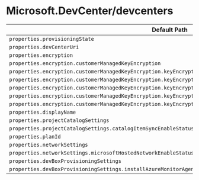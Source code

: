# Microsoft.DevCenter/devcenters

| Default Path | Alias |
|---|---|
| `properties.provisioningState` | `Microsoft.DevCenter/devcenters/provisioningState` |
| `properties.devCenterUri` | `Microsoft.DevCenter/devcenters/devCenterUri` |
| `properties.encryption` | `Microsoft.DevCenter/devcenters/encryption` |
| `properties.encryption.customerManagedKeyEncryption` | `Microsoft.DevCenter/devcenters/encryption.customerManagedKeyEncryption` |
| `properties.encryption.customerManagedKeyEncryption.keyEncryptionKeyIdentity` | `Microsoft.DevCenter/devcenters/encryption.customerManagedKeyEncryption.keyEncryptionKeyIdentity` |
| `properties.encryption.customerManagedKeyEncryption.keyEncryptionKeyIdentity.identityType` | `Microsoft.DevCenter/devcenters/encryption.customerManagedKeyEncryption.keyEncryptionKeyIdentity.identityType` |
| `properties.encryption.customerManagedKeyEncryption.keyEncryptionKeyIdentity.userAssignedIdentityResourceId` | `Microsoft.DevCenter/devcenters/encryption.customerManagedKeyEncryption.keyEncryptionKeyIdentity.userAssignedIdentityResourceId` |
| `properties.encryption.customerManagedKeyEncryption.keyEncryptionKeyIdentity.delegatedIdentityClientId` | `Microsoft.DevCenter/devcenters/encryption.customerManagedKeyEncryption.keyEncryptionKeyIdentity.delegatedIdentityClientId` |
| `properties.encryption.customerManagedKeyEncryption.keyEncryptionKeyUrl` | `Microsoft.DevCenter/devcenters/encryption.customerManagedKeyEncryption.keyEncryptionKeyUrl` |
| `properties.displayName` | `Microsoft.DevCenter/devcenters/displayName` |
| `properties.projectCatalogSettings` | `Microsoft.DevCenter/devcenters/projectCatalogSettings` |
| `properties.projectCatalogSettings.catalogItemSyncEnableStatus` | `Microsoft.DevCenter/devcenters/projectCatalogSettings.catalogItemSyncEnableStatus` |
| `properties.planId` | `Microsoft.DevCenter/devcenters/planId` |
| `properties.networkSettings` | `Microsoft.DevCenter/devcenters/networkSettings` |
| `properties.networkSettings.microsoftHostedNetworkEnableStatus` | `Microsoft.DevCenter/devcenters/networkSettings.microsoftHostedNetworkEnableStatus` |
| `properties.devBoxProvisioningSettings` | `Microsoft.DevCenter/devcenters/devBoxProvisioningSettings` |
| `properties.devBoxProvisioningSettings.installAzureMonitorAgentEnableStatus` | `Microsoft.DevCenter/devcenters/devBoxProvisioningSettings.installAzureMonitorAgentEnableStatus` |


